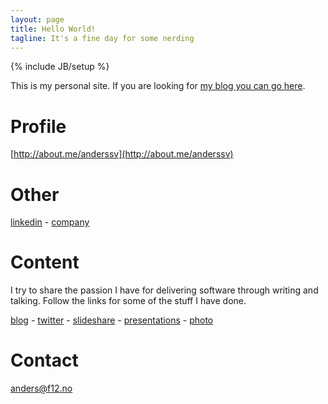 ```yaml
---
layout: page
title: Hello World!
tagline: It's a fine day for some nerding
---
```

{% include JB/setup %}


This is my personal site. If you are looking for [my blog you can go here](http://blog.f12.no).

# Profile
[http://about.me/anderssv](http://about.me/anderssv)

# Other
[linkedin](http://no.linkedin.com/in/anderssv) - [company](http://miles.no) 

# Content
I try to share the passion I have for delivering software through writing and talking. Follow the links for some of the stuff I have done. 

[blog](http://blog.f12.no) - [twitter](http://twitter.com/anderssv) - [slideshare](http://www.slideshare.net/anderssv) - [presentations](talks.html) - [photo](http://photo.f12.no)

# Contact

[anders@f12.no](anders@f12.no)

